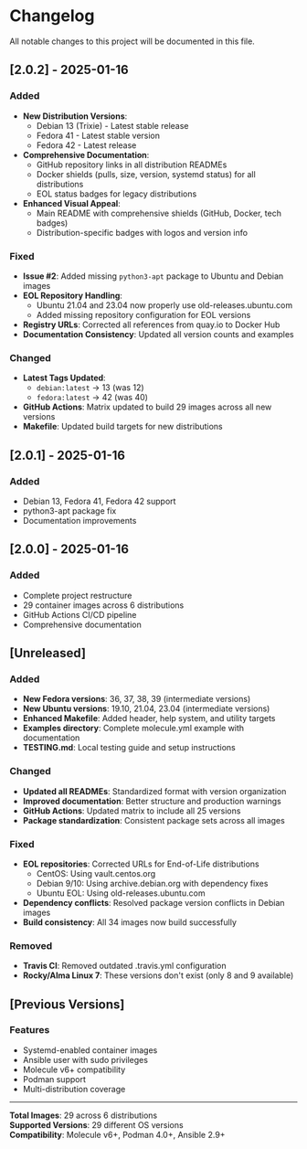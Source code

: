 # Changelog

All notable changes to this project will be documented in this file.

## [2.0.2] - 2025-01-16

### Added
- **New Distribution Versions**:
  - Debian 13 (Trixie) - Latest stable release
  - Fedora 41 - Latest stable version
  - Fedora 42 - Latest release
- **Comprehensive Documentation**:
  - GitHub repository links in all distribution READMEs
  - Docker shields (pulls, size, version, systemd status) for all distributions
  - EOL status badges for legacy distributions
- **Enhanced Visual Appeal**:
  - Main README with comprehensive shields (GitHub, Docker, tech badges)
  - Distribution-specific badges with logos and version info

### Fixed
- **Issue #2**: Added missing `python3-apt` package to Ubuntu and Debian images
- **EOL Repository Handling**: 
  - Ubuntu 21.04 and 23.04 now properly use old-releases.ubuntu.com
  - Added missing repository configuration for EOL versions
- **Registry URLs**: Corrected all references from quay.io to Docker Hub
- **Documentation Consistency**: Updated all version counts and examples

### Changed
- **Latest Tags Updated**:
  - `debian:latest` → 13 (was 12)
  - `fedora:latest` → 42 (was 40)
- **GitHub Actions**: Matrix updated to build 29 images across all new versions
- **Makefile**: Updated build targets for new distributions

## [2.0.1] - 2025-01-16

### Added
- Debian 13, Fedora 41, Fedora 42 support
- python3-apt package fix
- Documentation improvements

## [2.0.0] - 2025-01-16

### Added
- Complete project restructure
- 29 container images across 6 distributions
- GitHub Actions CI/CD pipeline
- Comprehensive documentation

## [Unreleased]

### Added
- **New Fedora versions**: 36, 37, 38, 39 (intermediate versions)
- **New Ubuntu versions**: 19.10, 21.04, 23.04 (intermediate versions)
- **Enhanced Makefile**: Added header, help system, and utility targets
- **Examples directory**: Complete molecule.yml example with documentation
- **TESTING.md**: Local testing guide and setup instructions

### Changed
- **Updated all READMEs**: Standardized format with version organization
- **Improved documentation**: Better structure and production warnings
- **GitHub Actions**: Updated matrix to include all 25 versions
- **Package standardization**: Consistent package sets across all images

### Fixed
- **EOL repositories**: Corrected URLs for End-of-Life distributions
  - CentOS: Using vault.centos.org
  - Debian 9/10: Using archive.debian.org with dependency fixes
  - Ubuntu EOL: Using old-releases.ubuntu.com
- **Dependency conflicts**: Resolved package version conflicts in Debian images
- **Build consistency**: All 34 images now build successfully

### Removed
- **Travis CI**: Removed outdated .travis.yml configuration
- **Rocky/Alma Linux 7**: These versions don't exist (only 8 and 9 available)

## [Previous Versions]

### Features
- Systemd-enabled container images
- Ansible user with sudo privileges
- Molecule v6+ compatibility
- Podman support
- Multi-distribution coverage

---

**Total Images**: 29 across 6 distributions  
**Supported Versions**: 29 different OS versions  
**Compatibility**: Molecule v6+, Podman 4.0+, Ansible 2.9+